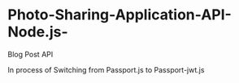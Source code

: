 # Photo-Sharing-Application-API-Node.js-
Blog Post API

In process of Switching from Passport.js to Passport-jwt.js
